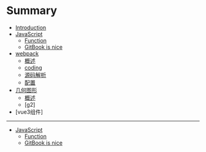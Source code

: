 # Summary

* [Introduction](README.md)
* [JavaScript](part1/README.md)
    * [Function](part1/function.md)
    * [GitBook is nice](part1/gitbook.md)
* [webpack](webpack/README.md)
    * [概述](webpack/summary.md)
    * [coding](webpack/codding.md)
    * [源码解析](webpack/webpack.md)
    * [配置](webpack/webpack.config.md)
* [几何图形](几何图形/README.md)
    * [概述](几何图形/summary.md)
    * [g2]
* [vue3组件]

---

* [JavaScript](part1/README.md)
    * [Function](part1/function.md)
    * [GitBook is nice](part1/gitbook.md)
